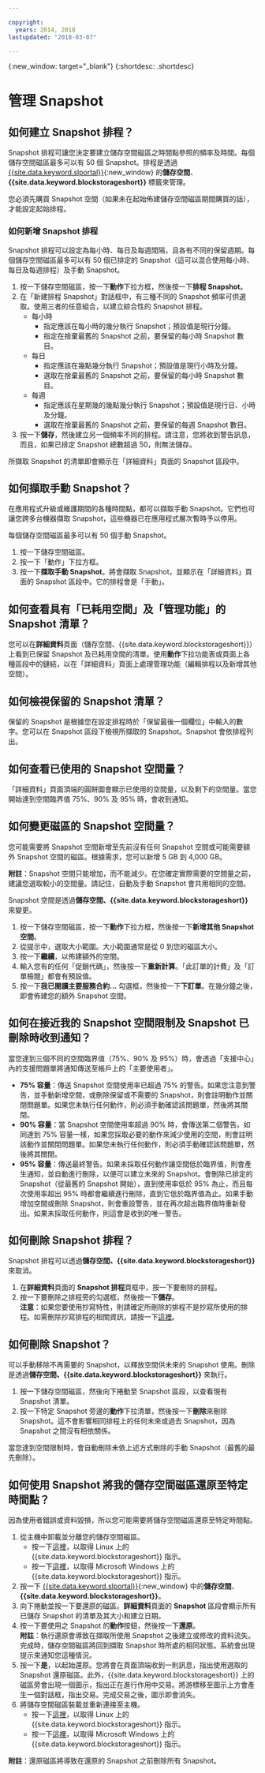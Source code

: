 ```yaml
---

copyright:
  years: 2014, 2018
lastupdated: "2018-03-07"

---
```

{:new_window: target="_blank"}
{:shortdesc: .shortdesc}

# 管理 Snapshot

## 如何建立 Snapshot 排程？

Snapshot 排程可讓您決定要建立儲存空間磁區之時間點參照的頻率及時間。每個儲存空間磁區最多可以有 50 個 Snapshot。排程是透過 [{{site.data.keyword.slportal}}](https://control.softlayer.com/){:new_window} 的**儲存空間**、**{{site.data.keyword.blockstorageshort}}** 標籤來管理。

您必須先購買 Snapshot 空間（如果未在起始佈建儲存空間磁區期間購買的話），才能設定起始排程。

### 如何新增 Snapshot 排程

Snapshot 排程可以設定為每小時、每日及每週間隔，且各有不同的保留週期。每個儲存空間磁區最多可以有 50 個已排定的 Snapshot（這可以混合使用每小時、每日及每週排程）及手動 Snapshot。

1. 按一下儲存空間磁區，按一下**動作**下拉方框，然後按一下**排程 Snapshot**。
2. 在「新建排程 Snapshot」對話框中，有三種不同的 Snapshot 頻率可供選取。使用三者的任意組合，以建立綜合性的 Snapshot 排程。
   - 每小時
      - 指定應該在每小時的幾分執行 Snapshot；預設值是現行分鐘。
      - 指定在捨棄最舊的 Snapshot 之前，要保留的每小時 Snapshot 數目。
   - 每日
      - 指定應該在幾點幾分執行 Snapshot；預設值是現行小時及分鐘。
      - 選取在捨棄最舊的 Snapshot 之前，要保留的每小時 Snapshot 數目。
   - 每週
      - 指定應該在星期幾的幾點幾分執行 Snapshot；預設值是現行日、小時及分鐘。
      - 選取在捨棄最舊的 Snapshot 之前，要保留的每週 Snapshot 數目。
3. 按一下**儲存**，然後建立另一個頻率不同的排程。請注意，您將收到警告訊息，而且，如果已排定 Snapshot 總數超過 50，則無法儲存。

所擷取 Snapshot 的清單即會顯示在「詳細資料」頁面的 Snapshot 區段中。

## 如何擷取手動 Snapshot？

在應用程式升級或維護期間的各種時間點，都可以擷取手動 Snapshot。它們也可讓您跨多台機器擷取 Snapshot，這些機器已在應用程式層次暫時予以停用。

每個儲存空間磁區最多可以有 50 個手動 Snapshot。

1. 按一下儲存空間磁區。
2. 按一下「動作」下拉方框。
3. 按一下**擷取手動 Snapshot**。將會擷取 Snapshot，並顯示在「詳細資料」頁面的 Snapshot 區段中。它的排程會是「手動」。

## 如何查看具有「已耗用空間」及「管理功能」的 Snapshot 清單？

您可以在**詳細資料**頁面（儲存空間、{{site.data.keyword.blockstorageshort}}）上看到已保留 Snapshot 及已耗用空間的清單。使用**動作**下拉功能表或頁面上各種區段中的鏈結，以在「詳細資料」頁面上處理管理功能（編輯排程以及新增其他空間）。

## 如何檢視保留的 Snapshot 清單？

保留的 Snapshot 是根據您在設定排程時於「保留最後一個欄位」中輸入的數字。您可以在 Snapshot 區段下檢視所擷取的 Snapshot。Snapshot 會依排程列出。

## 如何查看已使用的 Snapshot 空間量？

「詳細資料」頁面頂端的圓餅圖會顯示已使用的空間量，以及剩下的空間量。當您開始達到空間臨界值 75%、90% 及 95% 時，會收到通知。

## 如何變更磁區的 Snapshot 空間量？

您可能需要將 Snapshot 空間新增至先前沒有任何 Snapshot 空間或可能需要額外 Snapshot 空間的磁區。根據需求，您可以新增 5 GB 到 4,000 GB。 

**附註**：Snapshot 空間只能增加，而不能減少。在您確定實際需要的空間量之前，建議您選取較小的空間量。請記住，自動及手動 Snapshot 會共用相同的空間。

Snapshot 空間是透過**儲存空間、{{site.data.keyword.blockstorageshort}}** 來變更。

1. 按一下儲存空間磁區，按一下**動作**下拉方框，然後按一下**新增其他 Snapshot 空間**。
2. 從提示中，選取大小範圍。大小範圍通常是從 0 到您的磁區大小。
3. 按一下**繼續**，以佈建額外的空間。
4. 輸入您有的任何「促銷代碼」，然後按一下**重新計算**。「此訂單的計費」及「訂單檢閱」都會有預設值。
5. 按一下**我已閱讀主要服務合約...** 勾選框，然後按一下**下訂單**。在幾分鐘之後，即會佈建您的額外 Snapshot 空間。

## 如何在接近我的 Snapshot 空間限制及 Snapshot 已刪除時收到通知？

當您達到三個不同的空間臨界值（75%、90% 及 95%）時，會透過「支援中心」內的支援問題單將通知傳送至帳戶上的「主要使用者」。

- **75% 容量**：傳送 Snapshot 空間使用率已超過 75% 的警告。如果您注意到警告，並手動新增空間，或刪除保留或不需要的 Snapshot，則會註明動作並關閉問題單。如果您未執行任何動作，則必須手動確認該問題單，然後將其關閉。
- **90% 容量**：當 Snapshot 空間使用率超過 90% 時，會傳送第二個警告。如同達到 75% 容量一樣，如果您採取必要的動作來減少使用的空間，則會註明該動作並關閉問題單。如果您未執行任何動作，則必須手動確認該問題單，然後將其關閉。
- **95% 容量**：傳送最終警告。如果未採取任何動作讓空間低於臨界值，則會產生通知，並自動進行刪除，以便可以建立未來的 Snapshot。會刪除已排定的 Snapshot（從最舊的 Snapshot 開始），直到使用率低於 95% 為止，而且每次使用率超出 95% 時都會繼續進行刪除，直到它低於臨界值為止。如果手動增加空間或刪除 Snapshot，則會重設警告，並在再次超出臨界值時重新發出。如果未採取任何動作，則這會是收到的唯一警告。

## 如何刪除 Snapshot 排程？

Snapshot 排程可以透過**儲存空間、{{site.data.keyword.blockstorageshort}}** 來取消。

1. 在**詳細資料**頁面的 **Snapshot 排程**頁框中，按一下要刪除的排程。
2. 按一下要刪除之排程旁的勾選框，然後按一下**儲存**。<br />
**注意**：如果您要使用抄寫特性，則請確定所刪除的排程不是抄寫所使用的排程。如需刪除抄寫排程的相關資訊，請按一下[這裡](replication.html)。

## 如何刪除 Snapshot？

可以手動移除不再需要的 Snapshot，以釋放空間供未來的 Snapshot 使用。刪除是透過**儲存空間、{{site.data.keyword.blockstorageshort}}** 來執行。

1. 按一下儲存空間磁區，然後向下捲動至 Snapshot 區段，以查看現有 Snapshot 清單。
2. 按一下特定 Snapshot 旁邊的**動作**下拉清單，然後按一下**刪除**來刪除 Snapshot。這不會影響相同排程上的任何未來或過去 Snapshot，因為 Snapshot 之間沒有相依關係。

當您達到空間限制時，會自動刪除未依上述方式刪除的手動 Snapshot（最舊的最先刪除）。

## 如何使用 Snapshot 將我的儲存空間磁區還原至特定時間點？

因為使用者錯誤或資料毀損，所以您可能需要將儲存空間磁區還原至特定時間點。

1. 從主機中卸載並分離您的儲存空間磁區。
   - 按一下[這裡](accessing_block_storage_linux.html)，以取得 Linux 上的 {{site.data.keyword.blockstorageshort}} 指示。
   - 按一下[這裡](accessing-block-storage-windows.html)，以取得 Microsoft Windows 上的 {{site.data.keyword.blockstorageshort}} 指示。
2. 按一下 [{{site.data.keyword.slportal}}](https://control.softlayer.com/){:new_window} 中的**儲存空間**、**{{site.data.keyword.blockstorageshort}}**。
3. 向下捲動並按一下要還原的磁區。**詳細資料**頁面的 **Snapshot** 區段會顯示所有已儲存 Snapshot 的清單及其大小和建立日期。
4. 按一下要使用之 Snapshot 的**動作**按鈕，然後按一下**還原**。<br/>
  **附註**：執行還原會導致在擷取所使用 Snapshot 之後建立或修改的資料流失。完成時，儲存空間磁區將回到擷取 Snapshot 時所處的相同狀態。系統會出現提示來通知您這種情況。
5. 按一下**是**，以起始還原。您將會在頁面頂端收到一則訊息，指出使用選取的 Snapshot 還原磁區。此外，{{site.data.keyword.blockstorageshort}} 上的磁區旁會出現一個圖示，指出正在進行作用中交易。將游標移至圖示上方會產生一個對話框，指出交易。完成交易之後，圖示即會消失。
6. 將儲存空間磁區裝載並重新連接至主機。
   - 按一下[這裡](accessing_block_storage_linux.html)，以取得 Linux 上的 {{site.data.keyword.blockstorageshort}} 指示。
   - 按一下[這裡](accessing-block-storage-windows.html)，以取得 Microsoft Windows 上的 {{site.data.keyword.blockstorageshort}} 指示。
   
**附註**：還原磁區將導致在還原的 Snapshot 之前刪除所有 Snapshot。
